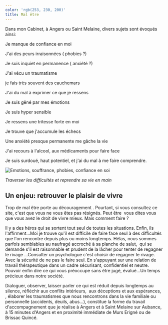 ```yaml
---
color: 'rgb(253, 230, 200)'
title: Mal être
---
```

Dans mon Cabinet, à Angers ou Saint Melaine, divers sujets sont évoqués ainsi:

Je manque de confiance en moi

J'ai des peurs irraisonnées ( phobies ?)

Je suis inquiet en permanence ( anxiété ?)

J'ai vécu un traumatisme 

je fais très souvent des cauchemars

J'ai du mal à exprimer ce que je ressens

Je suis gêné par mes émotions

Je suis hyper sensible

Je ressens une tritesse forte en moi

Je trouve que j'accumule les échecs

Une anxiété presque permanente me gâche la vie

J'ai recours à l'alcool, aux médicaments pour faire face

Je suis surdoué, haut potentiel, et j'ai du mal à me faire comprendre.

![Emotions, souffrance, phobies, confiance en soi](https://jjpenin-psychologue.fr/sites/default/files/inline-images/mal%20%C3%AAtre_2.PNG)

*Traverser les difficultés et reprendre sa vie en main*

Un enjeu: retrouver le plaisir de vivre
---------------------------------------

Trop de mal être porte au découragement . Pourtant, si vous consultez ce site, c'est que vous ne vous êtes pas résignés. Peut être  vous dites vous que vous avez le droit de vivre mieux. Mais comment faire ? 

Il y a des héros qui se sortent tout seul de toutes les situations. Enfin, ils l'affirment...Moi je trouve qu'il est difficile de faire face seul à des difficultés que l'on rencontre depuis plus ou moins longtemps. Hélas, nous sommes parfois semblables au naufragé accroché à sa planche de salut,  qui se demande s'il est raisonnable et prudent de la lâcher pour tenter de regagner le rivage ...Consulter un psychologue c'est choisir de regagner le rivage. Avec la sécurité de ne pas le faire seul. En s'appuyant sur une relation de travail thérapeutique dans un cadre sécurisant, confidentiel et neutre. Pouvoir enfin dire ce qui vous préoccupe sans être jugé, évalué...Un temps précieux dans notre société.

Dialoguer, observer, laisser parler ce qui est réduit depuis longtemps au silence, réfléchir aux conflits intérieurs,  aux déceptions et aux espérances, , élaborer les traumatismes que nous rencontrons dans la vie familiale ou personnelle (accidents, deuils, abus...), constitue la forme du travail d'accompagnement que je réalise à Angers et à Saint Melaine sur Aubance, à 15 minutes d'Angers et en proximité immédiate de Murs Erigné ou de Brissac Quincé.
